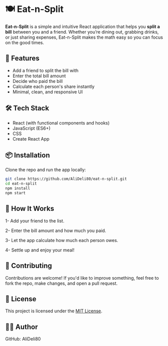 # 🍽️ Eat-n-Split

**Eat-n-Split** is a simple and intuitive React application that helps you **split a bill** between you and a friend. Whether you’re dining out, grabbing drinks, or just sharing expenses, Eat-n-Split makes the math easy so you can focus on the good times.

## 🚀 Features

- Add a friend to split the bill with
- Enter the total bill amount
- Decide who paid the bill
- Calculate each person's share instantly
- Minimal, clean, and responsive UI

## 🛠️ Tech Stack

- React (with functional components and hooks)
- JavaScript (ES6+)
- CSS
- Create React App

## 📦 Installation

Clone the repo and run the app locally:

```bash
git clone https://github.com/AliDeli80/eat-n-split.git
cd eat-n-split
npm install
npm start
```

## 🧠 How It Works
1- Add your friend to the list.

2- Enter the bill amount and how much you paid.

3- Let the app calculate how much each person owes.

4- Settle up and enjoy your meal!

## 🤝 Contributing
Contributions are welcome! If you'd like to improve something, feel free to fork the repo, make changes, and open a pull request.

## 📄 License
This project is licensed under the [MIT License](LICENSE).

## 👨‍💻 Author
GitHub: AliDeli80
